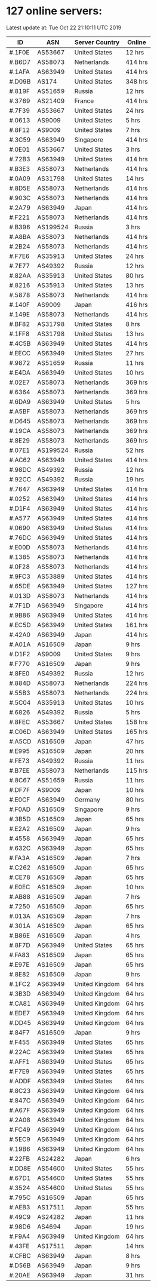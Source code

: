 # 127 online servers:

Latest update at: Tue Oct 22 21:10:11 UTC 2019

| ID | ASN | Server Country | Online |
| -- | --- | -------------- | ------ |
| #.1F0E | AS53667 | United States | 12 hrs |
| #.B6D7 | AS58073 | Netherlands | 414 hrs |
| #.1AFA | AS63949 | United States | 414 hrs |
| #.D09B | AS174 | United States | 348 hrs |
| #.819F | AS51659 | Russia | 12 hrs |
| #.3769 | AS21409 | France | 414 hrs |
| #.7F39 | AS53667 | United States | 24 hrs |
| #.0613 | AS9009 | United States | 5 hrs |
| #.8F12 | AS9009 | United States | 7 hrs |
| #.3C59 | AS63949 | Singapore | 414 hrs |
| #.0E01 | AS53667 | United States | 3 hrs |
| #.72B3 | AS63949 | United States | 414 hrs |
| #.B3E3 | AS58073 | Netherlands | 414 hrs |
| #.0A09 | AS31798 | United States | 14 hrs |
| #.8D5E | AS58073 | Netherlands | 414 hrs |
| #.903C | AS58073 | Netherlands | 414 hrs |
| #.2A79 | AS63949 | Japan | 414 hrs |
| #.F221 | AS58073 | Netherlands | 414 hrs |
| #.B396 | AS199524 | Russia | 3 hrs |
| #.A8BA | AS58073 | Netherlands | 414 hrs |
| #.2B24 | AS58073 | Netherlands | 414 hrs |
| #.F7E6 | AS35913 | United States | 24 hrs |
| #.7E77 | AS49392 | Russia | 12 hrs |
| #.82AA | AS35913 | United States | 80 hrs |
| #.8216 | AS35913 | United States | 13 hrs |
| #.5878 | AS58073 | Netherlands | 414 hrs |
| #.140F | AS9009 | Japan | 416 hrs |
| #.149E | AS58073 | Netherlands | 414 hrs |
| #.BF82 | AS31798 | United States | 8 hrs |
| #.1FF8 | AS31798 | United States | 13 hrs |
| #.4C5B | AS63949 | United States | 414 hrs |
| #.EECC | AS63949 | United States | 27 hrs |
| #.9872 | AS51659 | Russia | 11 hrs |
| #.E4DA | AS63949 | United States | 10 hrs |
| #.02E7 | AS58073 | Netherlands | 369 hrs |
| #.6364 | AS58073 | Netherlands | 369 hrs |
| #.6DA9 | AS63949 | United States | 5 hrs |
| #.A5BF | AS58073 | Netherlands | 369 hrs |
| #.D645 | AS58073 | Netherlands | 369 hrs |
| #.19CA | AS58073 | Netherlands | 369 hrs |
| #.8E29 | AS58073 | Netherlands | 369 hrs |
| #.07E1 | AS199524 | Russia | 52 hrs |
| #.AC62 | AS63949 | United States | 414 hrs |
| #.98DC | AS49392 | Russia | 12 hrs |
| #.92CC | AS49392 | Russia | 19 hrs |
| #.7647 | AS63949 | United States | 414 hrs |
| #.0252 | AS63949 | United States | 414 hrs |
| #.D1F4 | AS63949 | United States | 414 hrs |
| #.A577 | AS63949 | United States | 414 hrs |
| #.0690 | AS63949 | United States | 414 hrs |
| #.76DC | AS63949 | United States | 414 hrs |
| #.E00D | AS58073 | Netherlands | 414 hrs |
| #.1385 | AS58073 | Netherlands | 414 hrs |
| #.0F28 | AS58073 | Netherlands | 414 hrs |
| #.9FC3 | AS53889 | United States | 414 hrs |
| #.65DE | AS63949 | United States | 127 hrs |
| #.013D | AS58073 | Netherlands | 414 hrs |
| #.7F1D | AS63949 | Singapore | 414 hrs |
| #.9B86 | AS63949 | United States | 414 hrs |
| #.EC5D | AS63949 | United States | 161 hrs |
| #.42A0 | AS63949 | Japan | 414 hrs |
| #.A01A | AS16509 | Japan | 9 hrs |
| #.D1F2 | AS9009 | United States | 9 hrs |
| #.F770 | AS16509 | Japan | 9 hrs |
| #.8FE0 | AS49392 | Russia | 12 hrs |
| #.884D | AS58073 | Netherlands | 224 hrs |
| #.55B3 | AS58073 | Netherlands | 224 hrs |
| #.5C04 | AS35913 | United States | 10 hrs |
| #.6826 | AS49392 | Russia | 5 hrs |
| #.8FEC | AS53667 | United States | 158 hrs |
| #.C06D | AS63949 | United States | 165 hrs |
| #.A5CD | AS16509 | Japan | 47 hrs |
| #.E995 | AS16509 | Japan | 20 hrs |
| #.FE73 | AS49392 | Russia | 11 hrs |
| #.B7EE | AS58073 | Netherlands | 115 hrs |
| #.8C67 | AS51659 | Russia | 11 hrs |
| #.DF7F | AS9009 | Japan | 10 hrs |
| #.E0CF | AS63949 | Germany | 80 hrs |
| #.F0AD | AS16509 | Singapore | 9 hrs |
| #.3B5D | AS16509 | Japan | 65 hrs |
| #.E2A2 | AS16509 | Japan | 9 hrs |
| #.4558 | AS63949 | Japan | 65 hrs |
| #.632C | AS63949 | Japan | 65 hrs |
| #.FA3A | AS16509 | Japan | 7 hrs |
| #.C262 | AS16509 | Japan | 65 hrs |
| #.CE78 | AS16509 | Japan | 65 hrs |
| #.E0EC | AS16509 | Japan | 10 hrs |
| #.AB88 | AS16509 | Japan | 7 hrs |
| #.7250 | AS16509 | Japan | 65 hrs |
| #.013A | AS16509 | Japan | 7 hrs |
| #.301A | AS16509 | Japan | 65 hrs |
| #.B86E | AS16509 | Japan | 4 hrs |
| #.8F7D | AS63949 | United States | 65 hrs |
| #.FA83 | AS16509 | Japan | 65 hrs |
| #.E97E | AS16509 | Japan | 65 hrs |
| #.8E82 | AS16509 | Japan | 9 hrs |
| #.1FC2 | AS63949 | United Kingdom | 64 hrs |
| #.3B3D | AS63949 | United Kingdom | 64 hrs |
| #.CA81 | AS63949 | United Kingdom | 64 hrs |
| #.EDE7 | AS63949 | United Kingdom | 64 hrs |
| #.DD45 | AS63949 | United Kingdom | 64 hrs |
| #.84F7 | AS16509 | Japan | 9 hrs |
| #.F455 | AS63949 | United States | 65 hrs |
| #.22AC | AS63949 | United States | 65 hrs |
| #.AFF1 | AS63949 | United States | 65 hrs |
| #.F7E9 | AS63949 | United States | 65 hrs |
| #.ADDF | AS63949 | United States | 64 hrs |
| #.8C23 | AS63949 | United Kingdom | 64 hrs |
| #.847C | AS63949 | United Kingdom | 64 hrs |
| #.A67F | AS63949 | United Kingdom | 64 hrs |
| #.2A08 | AS63949 | United Kingdom | 64 hrs |
| #.FC49 | AS63949 | United Kingdom | 64 hrs |
| #.5EC9 | AS63949 | United Kingdom | 64 hrs |
| #.19B6 | AS63949 | United Kingdom | 64 hrs |
| #.22FB | AS24282 | Japan | 6 hrs |
| #.DD8E | AS54600 | United States | 55 hrs |
| #.67D1 | AS54600 | United States | 55 hrs |
| #.3524 | AS54600 | United States | 55 hrs |
| #.795C | AS16509 | Japan | 65 hrs |
| #.AEB3 | AS17511 | Japan | 55 hrs |
| #.49C9 | AS24282 | Japan | 11 hrs |
| #.98D6 | AS4694 | Japan | 19 hrs |
| #.F9A4 | AS63949 | United Kingdom | 64 hrs |
| #.43FE | AS17511 | Japan | 14 hrs |
| #.CFBC | AS63949 | Japan | 8 hrs |
| #.D56B | AS63949 | Japan | 9 hrs |
| #.20AE | AS63949 | Japan | 31 hrs |

